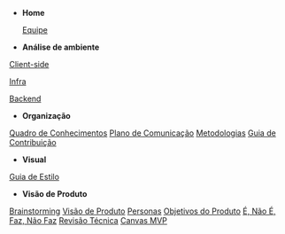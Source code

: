 - **Home**

  [Equipe](Home/Home.md)

- **Análise de ambiente**

[Client-side](environment-analyze/client-side.md)

[Infra](environment-analyze/infra.md)

[Backend](environment-analyze/backend.md)

- **Organização**

[Quadro de Conhecimentos](organization/knowledge-board.md)
[Plano de Comunicação](organization/communication.md.md)
[Metodologias](organization/methodology.md)
[Guia de Contribuição](organization/contribution-guide.md)

- **Visual**

[Guia de Estilo](visual/guia-estilo.md)

- **Visão de Produto**

[Brainstorming](visao/brainstorming.md)
[Visão de Produto](visao/visao-produto.md)
[Personas](visao/personas.md)
[Objetivos do Produto](visao/objetivos.md)
[É, Não É, Faz, Não Faz](visao/e_naoe_faz_naofaz.md)
[Revisão Técnica](visao/revisao-tecnica.md)
[Canvas MVP](visao/canvas_mvp.md)
